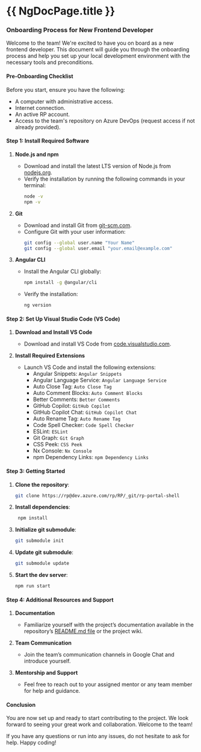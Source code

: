 # {{ NgDocPage.title }}

### Onboarding Process for New Frontend Developer

Welcome to the team! We're excited to have you on board as a new frontend developer. This document will guide you through the onboarding process and help you set up your local development environment with the necessary tools and preconditions.

#### Pre-Onboarding Checklist
Before you start, ensure you have the following:
- A computer with administrative access.
- Internet connection.
- An active RP account.
- Access to the team's repository on Azure DevOps (request access if not already provided).

#### Step 1: Install Required Software

1. **Node.js and npm**
   - Download and install the latest LTS version of Node.js from [nodejs.org](https://nodejs.org/).
   - Verify the installation by running the following commands in your terminal:
     ```bash
     node -v
     npm -v
     ```

2. **Git**
   - Download and install Git from [git-scm.com](https://git-scm.com/).
   - Configure Git with your user information:
     ```bash
     git config --global user.name "Your Name"
     git config --global user.email "your.email@example.com"
     ```

3. **Angular CLI**
   - Install the Angular CLI globally:
     ```bash
     npm install -g @angular/cli
     ```
   - Verify the installation:
     ```bash
     ng version
     ```

#### Step 2: Set Up Visual Studio Code (VS Code)

1. **Download and Install VS Code**
   - Download and install VS Code from [code.visualstudio.com](https://code.visualstudio.com/).

2. **Install Required Extensions**
   - Launch VS Code and install the following extensions:
     - Angular Snippets: `Angular Snippets`
     - Angular Language Service: `Angular Language Service`
     - Auto Close Tag: `Auto Close Tag`
     - Auto Comment Blocks: `Auto Comment Blocks`
     - Better Comments: `Better Comments`
     - GitHub Copilot: `GitHub Copilot`
     - GitHub Copilot Chat: `GitHub Copilot Chat`
     - Auto Rename Tag: `Auto Rename Tag`
     - Code Spell Checker: `Code Spell Checker`
     - ESLint: `ESLint`
     - Git Graph: `Git Graph`
     - CSS Peek: `CSS Peek`
     - Nx Console: `Nx Console`
     - npm Dependency Links: `npm Dependency Links`

#### Step 3: Getting Started

1. **Clone the repository**: 
    ```bash 
    git clone https://rp@dev.azure.com/rp/RP/_git/rp-portal-shell
    ````
2. **Install dependencies**: 
    ```bash
     npm install
     ```
4. **Initialize git submodule**: 
     ```bash
    git submodule init
     ```
5. **Update git submodule**:
     ```bash
    git submodule update
    ```
7. **Start the dev server**:
    ``` bash 
    npm run start
    ```

#### Step 4: Additional Resources and Support

1. **Documentation**
   - Familiarize yourself with the project’s documentation available in the repository’s [README.md file](https://rp@dev.azure.com/rp/RP/_git/rp-portal-shell) or the project wiki.

2. **Team Communication**
   - Join the team’s communication channels in Google Chat and introduce yourself.

3. **Mentorship and Support**
   - Feel free to reach out to your assigned mentor or any team member for help and guidance.

#### Conclusion
You are now set up and ready to start contributing to the project. We look forward to seeing your great work and collaboration. Welcome to the team!

If you have any questions or run into any issues, do not hesitate to ask for help. Happy coding!